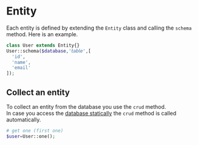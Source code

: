 # Entity
Each entity is defined by extending the `Entity` class and calling the `schema` method.
Here is an example.
```php
class User extends Entity{}
User::schema($database,'𝘵𝘢𝘣𝘭𝘦',[
  'id',
  'name',
  'email'
]);
```
## Collect an entity
To collect an entity from the database you use the `crud` method.  
In case you access the [database statically](database.md#schema-access) the `crud` method is called automatically.
```php
# get one (first one)
$user=User::one();
```
